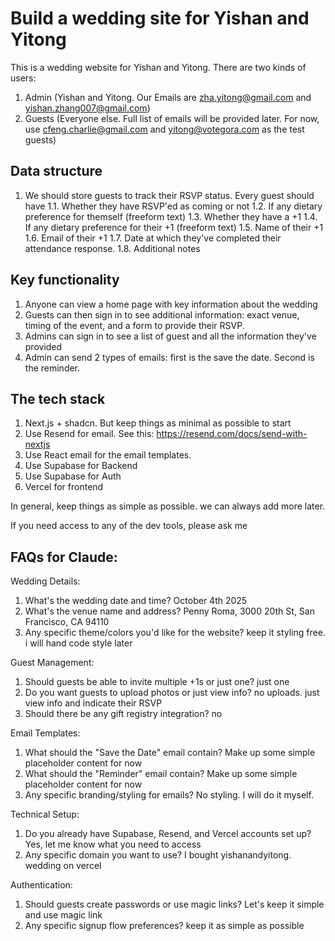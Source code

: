 # Build a wedding site for Yishan and Yitong

This is a wedding website for Yishan and Yitong. There are two kinds of users: 

1. Admin (Yishan and Yitong. Our Emails are zha.yitong@gmail.com and yishan.zhang007@gmail.com)
2. Guests (Everyone else. Full list of emails will be provided later. For now, use cfeng.charlie@gmail.com and yitong@votegora.com as the test guests)

## Data structure
1. We should store guests to track their RSVP status. Every guest should have
1.1. Whether they have RSVP'ed as coming or not
1.2. If any dietary preference for themself (freeform text)
1.3. Whether they have a +1
1.4. If any dietary preference for their +1 (freeform text)
1.5. Name of their +1
1.6. Email of their +1
1.7. Date at which they've completed their attendance response.
1.8. Additional notes

## Key functionality
1. Anyone can view a home page with key information about the wedding
2. Guests can then sign in to see additional information: exact venue, timing of the event, and a form to provide their RSVP.
3. Admins can sign in to see a list of guest and all the information they've provided
4. Admin can send 2 types of emails: first is the save the date. Second is the reminder.

## The tech stack
1. Next.js + shadcn. But keep things as minimal as possible to start
2. Use Resend for email. See this: https://resend.com/docs/send-with-nextjs
3. Use React email for the email templates.
3. Use Supabase for Backend
4. Use Supabase for Auth 
5. Vercel for frontend

In general, keep things as simple as possible. we can always add more later.

If you need access to any of the dev tools, please ask me

## FAQs for Claude:

Wedding Details:
1. What's the wedding date and time? October 4th 2025
2. What's the venue name and address? Penny Roma, 3000 20th St, San Francisco, CA 94110
3. Any specific theme/colors you'd like for the website? keep it styling free. i will hand code style later

Guest Management:
1. Should guests be able to invite multiple +1s or just one?  just one
2. Do you want guests to upload photos or just view info? no uploads. just view info and indicate their RSVP
3. Should there be any gift registry integration? no

Email Templates:
1. What should the "Save the Date" email contain? Make up some simple placeholder content for now
2. What should the "Reminder" email contain? Make up some simple placeholder content for now
3. Any specific branding/styling for emails? No styling. I will do it myself.

Technical Setup:
1. Do you already have Supabase, Resend, and Vercel accounts set up? Yes, let me know what you need to access
2. Any specific domain you want to use? I bought yishanandyitong.
wedding on vercel

Authentication:
1. Should guests create passwords or use magic links? Let's keep it simple and use magic link
2. Any specific signup flow preferences? keep it as simple as possible

